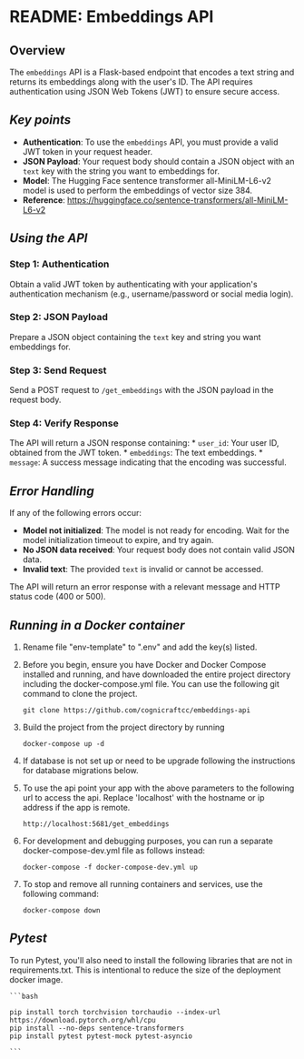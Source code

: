 **README: Embeddings API**
=====================================================

**Overview**
-----------------

The `embeddings` API is a Flask-based endpoint that encodes a text string and returns its embeddings along with the user's ID. The API requires authentication using JSON Web Tokens (JWT) to ensure secure access.

***Key points***
---------------

* **Authentication**: To use the `embeddings` API, you must provide a valid JWT token in your request header.
* **JSON Payload**: Your request body should contain a JSON object with an `text` key with the string you want to embeddings for.
* **Model**: The Hugging Face sentence transformer all-MiniLM-L6-v2 model is used to perform the embeddings of vector size 384. 
* **Reference**: https://huggingface.co/sentence-transformers/all-MiniLM-L6-v2

***Using the API***
-----------------

### Step 1: Authentication
Obtain a valid JWT token by authenticating with your application's authentication mechanism (e.g., username/password or social media login).

### Step 2: JSON Payload
Prepare a JSON object containing the `text` key and string you want embeddings for.

### Step 3: Send Request
Send a POST request to `/get_embeddings` with the JSON payload in the request body.

### Step 4: Verify Response
The API will return a JSON response containing:
	* `user_id`: Your user ID, obtained from the JWT token.
	* `embeddings`: The text embeddings.
	* `message`: A success message indicating that the encoding was successful.

***Error Handling***
-----------------

If any of the following errors occur:

* **Model not initialized**: The model is not ready for encoding. Wait for the model initialization timeout to expire, and try again.
* **No JSON data received**: Your request body does not contain valid JSON data.
* **Invalid text**: The provided `text` is invalid or cannot be accessed.

The API will return an error response with a relevant message and HTTP status code (400 or 500).


***Running in a Docker container***
-----------------


1. Rename file "env-template" to ".env" and add the key(s) listed.

2. Before you begin, ensure you have  Docker and Docker Compose installed and running, and have downloaded the entire project directory including the docker-compose.yml file. You can use the following git command to clone the project.

     ```
     git clone https://github.com/cognicraftcc/embeddings-api
     ```

3. Build the project from the project directory by running
     ```
     docker-compose up -d
     ```

3. If database is not set up or need to be upgrade following the instructions for database migrations below.

4. To use the api point your app with the above parameters to the following url to access the api. Replace 'localhost' with the hostname or ip address if the app is remote.
     ```
     http://localhost:5681/get_embeddings
     ```

5. For development and debugging purposes, you can run a separate docker-compose-dev.yml file as follows instead:

     ```
     docker-compose -f docker-compose-dev.yml up
     ```

6. To stop and remove all running containers and services, use the following command:

     ```
     docker-compose down
     ```

***Pytest***
-----------------

To run Pytest, you'll also need to install the following libraries that are not in requirements.txt. This is intentional to reduce the size of the deployment docker image.

    ```bash
    
    pip install torch torchvision torchaudio --index-url https://download.pytorch.org/whl/cpu
    pip install --no-deps sentence-transformers
    pip install pytest pytest-mock pytest-asyncio

    ```

